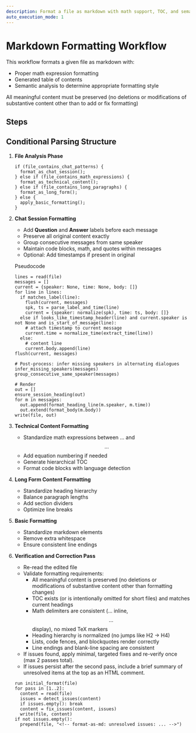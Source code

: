 ```yaml
---
description: Format a file as markdown with math support, TOC, and semantic analysis
auto_execution_mode: 1
---
```


# Markdown Formatting Workflow

This workflow formats a given file as markdown with:
- Proper math expression formatting
- Generated table of contents
- Semantic analysis to determine appropriate formatting style

All meaningful content must be preserved (no deletions or modifications of substantive content other than to add or fix formatting)

## Steps

## Conditional Parsing Structure

1. **File Analysis Phase**
   ```pseudo
   if (file_contains_chat_patterns) {
     format_as_chat_session();
   } else if (file_contains_math_expressions) {
     format_as_technical_content();
   } else if (file_contains_long_paragraphs) {
     format_as_long_form();
   } else {
     apply_basic_formatting();
   }
   ```

2. **Chat Session Formatting**
   - Add **Question** and **Answer** labels before each message
   - Preserve all original content exactly
   - Group consecutive messages from same speaker
   - Maintain code blocks, math, and quotes within messages
   - Optional: Add timestamps if present in original

   Pseudocode
   ```pseudo
   lines = read(file)
   messages = []
   current = {speaker: None, time: None, body: []}
   for line in lines:
     if matches_label(line):
       flush(current, messages)
       spk, ts = parse_label_and_time(line)
       current = {speaker: normalize(spk), time: ts, body: []}
     else if looks_like_timestamp_header(line) and current.speaker is not None and is_start_of_message(line):
       # attach timestamp to current message
       current.time = normalize_time(extract_time(line))
     else:
       # content line
       current.body.append(line)
   flush(current, messages)

   # Post-process: infer missing speakers in alternating dialogues
   infer_missing_speakers(messages)
   group_consecutive_same_speaker(messages)

   # Render
   out = []
   ensure_session_heading(out)
   for m in messages:
     out.append(format_heading_line(m.speaker, m.time))
     out.extend(format_body(m.body))
   write(file, out)
   ```

3. **Technical Content Formatting**
   - Standardize math expressions between $...$ and $$...$$
   - Add equation numbering if needed
   - Generate hierarchical TOC
   - Format code blocks with language detection

4. **Long Form Content Formatting**
   - Standardize heading hierarchy
   - Balance paragraph lengths
   - Add section dividers
   - Optimize line breaks

5. **Basic Formatting**
   - Standardize markdown elements
   - Remove extra whitespace
   - Ensure consistent line endings

6. **Verification and Correction Pass**
   - Re-read the edited file
   - Validate formatting requirements:
     - All meaningful content is preserved (no deletions or modifications of substantive content other than formatting changes)
     - TOC exists (or is intentionally omitted for short files) and matches current headings
     - Math delimiters are consistent ($...$ inline, $$...$$ display), no mixed TeX markers
     - Heading hierarchy is normalized (no jumps like H2 -> H4)
     - Lists, code fences, and blockquotes render correctly
     - Line endings and blank-line spacing are consistent
   - If issues found, apply minimal, targeted fixes and re-verify once (max 2 passes total).
   - If issues persist after the second pass, include a brief summary of unresolved items at the top as an HTML comment.

   ```pseudo
   run initial_format(file)
   for pass in [1..2]:
     content = read(file)
     issues = detect_issues(content)
     if issues.empty(): break
     content = fix_issues(content, issues)
     write(file, content)
   if not issues.empty():
     prepend(file, "<!-- format-as-md: unresolved issues: ... -->")
   ```